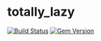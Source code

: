 totally_lazy 
============

[![Build Status](https://travis-ci.org/raymanoz/totally_lazy.svg?branch=master)](https://travis-ci.org/raymanoz/totally_lazy) [![Gem Version](https://badge.fury.io/rb/totally_lazy.svg)](https://badge.fury.io/rb/totally_lazy)
